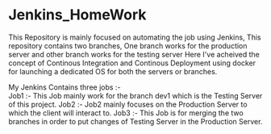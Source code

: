 # Jenkins_HomeWork

This Repository is mainly focused on automating the job using Jenkins, 
This repository contains two branches, One branch works for the production server and other branch works for the testing server
Here I've acheived the concept of Continous Integration and Continous Deployment using docker for launching a dedicated OS for
both the servers or branches.

My Jenkins Contains three jobs :- <br>
Job1 :- This Job mainly work for the branch dev1 which is the Testing Server of this project.
Job2 :- Job2 mainly focuses on the Production Server to which the client will interact to.
Job3 :- This Job is for merging the two branches in order to put changes of Testing Server in the Production Server.
